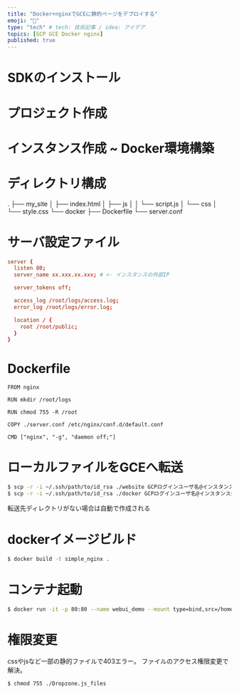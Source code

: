 ```yaml
---
title: "Docker+nginxでGCEに静的ページをデプロイする"
emoji: "🦔"
type: "tech" # tech: 技術記事 / idea: アイデア
topics: [GCP GCE Docker nginx]
published: true
---
```


# SDKのインストール

# プロジェクト作成

# インスタンス作成 ~ Docker環境構築

# ディレクトリ構成
.
├── my_site
│   ├── index.html
│   ├── js
│   │    └── script.js
│   └── css
│        └── style.css
└── docker
    ├── Dockerfile
    └── server.conf


# サーバ設定ファイル

```conf:docker/server.conf
server {
  listen 80;
  server_name xx.xxx.xx.xxx; # <- インスタンスの外部IP

  server_tokens off;

  access_log /root/logs/access.log;
  error_log /root/logs/error.log;

  location / {
    root /root/public;
  }
}
```


# Dockerfile

```Dockerfile:docker/Dockerfile
FROM nginx

RUN mkdir /root/logs

RUN chmod 755 -R /root

COPY ./server.conf /etc/nginx/conf.d/default.conf

CMD ["nginx", "-g", "daemon off;"]
```

# ローカルファイルをGCEへ転送

```sh
$ scp -r -i ~/.ssh/path/to/id_rsa ./website GCPログインユーザ名@インスタンス外部IP(or ~/.ssh/configで設定したHostの文字列):/home/<ログインユーザ>/website
$ scp -r -i ~/.ssh/path/to/id_rsa ./docker GCPログインユーザ名@インスタンス外部IP(or ~/.ssh/configで設定したHostの文字列):/home/<ログインユーザ>/docker
```

転送先ディレクトリがない場合は自動で作成される


# dockerイメージビルド

```sh
$ docker build -t simple_nginx .
```

# コンテナ起動

```sh
$ docker run -it -p 80:80 --name webui_demo --mount type=bind,src=/home/ログインユーザーディレクトリ/__web_ui,dst=/root/public simple_nginx
```

# 権限変更
cssやjsなど一部の静的ファイルで403エラー。
ファイルのアクセス権限変更で解決。
```
$ chmod 755 ./Dropzone.js_files
```